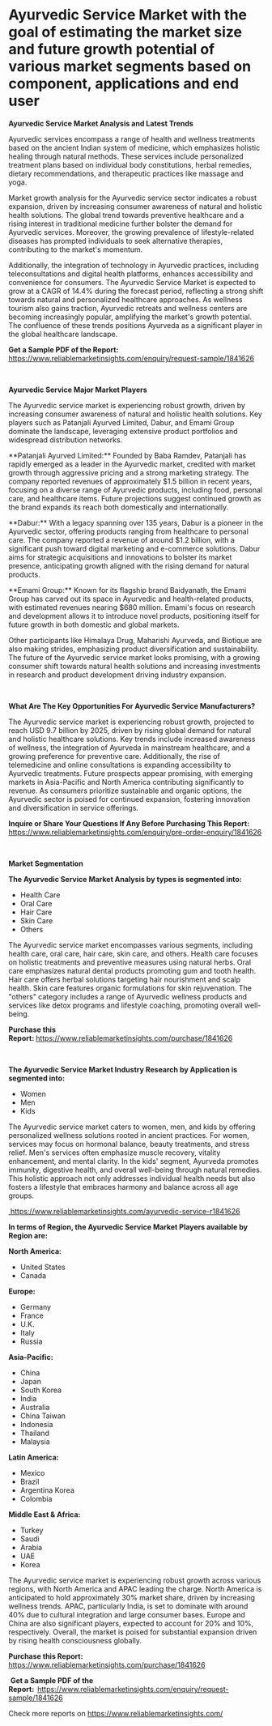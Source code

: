 <p><h1>Ayurvedic Service Market with the goal of estimating the market size and future growth potential of various market segments based on component, applications and end user</h1></p><p><strong>Ayurvedic Service Market Analysis and Latest Trends</strong></p>
<p><p>Ayurvedic services encompass a range of health and wellness treatments based on the ancient Indian system of medicine, which emphasizes holistic healing through natural methods. These services include personalized treatment plans based on individual body constitutions, herbal remedies, dietary recommendations, and therapeutic practices like massage and yoga. </p><p>Market growth analysis for the Ayurvedic service sector indicates a robust expansion, driven by increasing consumer awareness of natural and holistic health solutions. The global trend towards preventive healthcare and a rising interest in traditional medicine further bolster the demand for Ayurvedic services. Moreover, the growing prevalence of lifestyle-related diseases has prompted individuals to seek alternative therapies, contributing to the market's momentum. </p><p>Additionally, the integration of technology in Ayurvedic practices, including teleconsultations and digital health platforms, enhances accessibility and convenience for consumers. The Ayurvedic Service Market is expected to grow at a CAGR of 14.4% during the forecast period, reflecting a strong shift towards natural and personalized healthcare approaches. As wellness tourism also gains traction, Ayurvedic retreats and wellness centers are becoming increasingly popular, amplifying the market's growth potential. The confluence of these trends positions Ayurveda as a significant player in the global healthcare landscape.</p></p>
<p><strong>Get a Sample PDF of the Report:&nbsp;</strong> <a href="https://www.reliablemarketinsights.com/enquiry/request-sample/1841626?utm_campaign=2133&utm_medium=2&utm_source=Github&utm_content=ia&utm_term=08032025&utm_id=ayurvedic-service">https://www.reliablemarketinsights.com/enquiry/request-sample/1841626</a></p>
<p>&nbsp;</p>
<p><strong>Ayurvedic Service Major Market Players</strong></p>
<p><p>The Ayurvedic service market is experiencing robust growth, driven by increasing consumer awareness of natural and holistic health solutions. Key players such as Patanjali Ayurved Limited, Dabur, and Emami Group dominate the landscape, leveraging extensive product portfolios and widespread distribution networks.</p><p>**Patanjali Ayurved Limited:** Founded by Baba Ramdev, Patanjali has rapidly emerged as a leader in the Ayurvedic market, credited with market growth through aggressive pricing and a strong marketing strategy. The company reported revenues of approximately $1.5 billion in recent years, focusing on a diverse range of Ayurvedic products, including food, personal care, and healthcare items. Future projections suggest continued growth as the brand expands its reach both domestically and internationally.</p><p>**Dabur:** With a legacy spanning over 135 years, Dabur is a pioneer in the Ayurvedic sector, offering products ranging from healthcare to personal care. The company reported a revenue of around $1.2 billion, with a significant push toward digital marketing and e-commerce solutions. Dabur aims for strategic acquisitions and innovations to bolster its market presence, anticipating growth aligned with the rising demand for natural products.</p><p>**Emami Group:** Known for its flagship brand Baidyanath, the Emami Group has carved out its space in Ayurvedic and health-related products, with estimated revenues nearing $680 million. Emami's focus on research and development allows it to introduce novel products, positioning itself for future growth in both domestic and global markets.</p><p>Other participants like Himalaya Drug, Maharishi Ayurveda, and Biotique are also making strides, emphasizing product diversification and sustainability. The future of the Ayurvedic service market looks promising, with a growing consumer shift towards natural health solutions and increasing investments in research and product development driving industry expansion.</p></p>
<p>&nbsp;</p>
<p><strong>What Are The Key Opportunities For Ayurvedic Service Manufacturers?</strong></p>
<p><p>The Ayurvedic service market is experiencing robust growth, projected to reach USD 9.7 billion by 2025, driven by rising global demand for natural and holistic healthcare solutions. Key trends include increased awareness of wellness, the integration of Ayurveda in mainstream healthcare, and a growing preference for preventive care. Additionally, the rise of telemedicine and online consultations is expanding accessibility to Ayurvedic treatments. Future prospects appear promising, with emerging markets in Asia-Pacific and North America contributing significantly to revenue. As consumers prioritize sustainable and organic options, the Ayurvedic sector is poised for continued expansion, fostering innovation and diversification in service offerings.</p></p>
<p><strong>Inquire or Share Your Questions If Any Before Purchasing This Report:</strong> <a href="https://www.reliablemarketinsights.com/enquiry/pre-order-enquiry/1841626?utm_campaign=2133&utm_medium=2&utm_source=Github&utm_content=ia&utm_term=08032025&utm_id=ayurvedic-service">https://www.reliablemarketinsights.com/enquiry/pre-order-enquiry/1841626</a></p>
<p>&nbsp;</p>
<p><strong>Market Segmentation</strong></p>
<p><strong>The Ayurvedic Service Market Analysis by types is segmented into:</strong></p>
<p><ul><li>Health Care</li><li>Oral Care</li><li>Hair Care</li><li>Skin Care</li><li>Others</li></ul></p>
<p><p>The Ayurvedic service market encompasses various segments, including health care, oral care, hair care, skin care, and others. Health care focuses on holistic treatments and preventive measures using natural herbs. Oral care emphasizes natural dental products promoting gum and tooth health. Hair care offers herbal solutions targeting hair nourishment and scalp health. Skin care features organic formulations for skin rejuvenation. The "others" category includes a range of Ayurvedic wellness products and services like detox programs and lifestyle coaching, promoting overall well-being.</p></p>
<p><strong>Purchase this Report:&nbsp;</strong><a href="https://www.reliablemarketinsights.com/purchase/1841626?utm_campaign=2133&utm_medium=2&utm_source=Github&utm_content=ia&utm_term=08032025&utm_id=ayurvedic-service">https://www.reliablemarketinsights.com/purchase/1841626</a></p>
<p>&nbsp;</p>
<p><strong>The Ayurvedic Service Market Industry Research by Application is segmented into:</strong></p>
<p><ul><li>Women</li><li>Men</li><li>Kids</li></ul></p>
<p><p>The Ayurvedic service market caters to women, men, and kids by offering personalized wellness solutions rooted in ancient practices. For women, services may focus on hormonal balance, beauty treatments, and stress relief. Men's services often emphasize muscle recovery, vitality enhancement, and mental clarity. In the kids' segment, Ayurveda promotes immunity, digestive health, and overall well-being through natural remedies. This holistic approach not only addresses individual health needs but also fosters a lifestyle that embraces harmony and balance across all age groups.</p></p>
<p><a href="https://www.reliablemarketinsights.com/ayurvedic-service-r1841626?utm_campaign=2133&utm_medium=2&utm_source=Github&utm_content=ia&utm_term=08032025&utm_id=ayurvedic-service">&nbsp;https://www.reliablemarketinsights.com/ayurvedic-service-r1841626</a></p>
<p><strong>In terms of Region, the Ayurvedic Service Market Players available by Region are:</strong></p>
<p>
    <p> <strong> North America: </strong>
        <ul>
            <li>United States</li>
            <li>Canada</li>
        </ul>
        </p> 
    <p> <strong> Europe: </strong>
        <ul>
            <li>Germany</li>
            <li>France</li>
            <li>U.K.</li>
            <li>Italy</li>
            <li>Russia</li>
        </ul>
        </p> 
    <p> <strong> Asia-Pacific: </strong>
        <ul>
            <li>China</li>
            <li>Japan</li>
            <li>South Korea</li>
            <li>India</li>
            <li>Australia</li>
            <li>China Taiwan</li>
            <li>Indonesia</li>
            <li>Thailand</li>
            <li>Malaysia</li>
        </ul>
        </p> 
    <p> <strong> Latin America: </strong>
        <ul>
            <li>Mexico</li>
            <li>Brazil</li>
            <li>Argentina Korea</li>
            <li>Colombia</li>
        </ul>
        </p> 
    <p> <strong> Middle East & Africa: </strong>
        <ul>
            <li>Turkey</li>
            <li>Saudi</li>
            <li>Arabia</li>
            <li>UAE</li>
            <li>Korea</li>
        </ul>
    </p>
    </p>
<p><p>The Ayurvedic service market is experiencing robust growth across various regions, with North America and APAC leading the charge. North America is anticipated to hold approximately 30% market share, driven by increasing wellness trends. APAC, particularly India, is set to dominate with around 40% due to cultural integration and large consumer bases. Europe and China are also significant players, expected to account for 20% and 10%, respectively. Overall, the market is poised for substantial expansion driven by rising health consciousness globally.</p></p>
<p><strong>Purchase this Report: </strong><a href="https://www.reliablemarketinsights.com/purchase/1841626?utm_campaign=2133&utm_medium=2&utm_source=Github&utm_content=ia&utm_term=08032025&utm_id=ayurvedic-service">https://www.reliablemarketinsights.com/purchase/1841626</a></p>
<p>&nbsp;<strong>Get a Sample PDF of the Report:&nbsp;&nbsp;</strong><a href="https://www.reliablemarketinsights.com/enquiry/request-sample/1841626?utm_campaign=2133&utm_medium=2&utm_source=Github&utm_content=ia&utm_term=08032025&utm_id=ayurvedic-service">https://www.reliablemarketinsights.com/enquiry/request-sample/1841626</a></p>
<p><strong></strong></p>
<p>Check more reports on <a href="https://www.reliablemarketinsights.com/?utm_campaign=2133&utm_medium=2&utm_source=Github&utm_content=ia&utm_term=08032025&utm_id=ayurvedic-service">https://www.reliablemarketinsights.com/</a></p>